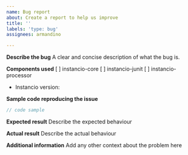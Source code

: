 ```yaml
---
name: Bug report
about: Create a report to help us improve
title: ''
labels: 'type: bug'
assignees: armandino

---
```


**Describe the bug**
A clear and concise description of what the bug is.

**Components used**
[ ] instancio-core
[ ] instancio-junit
[ ] instancio-processor

 - Instancio version:

**Sample code reproducing the issue**
```java
// code sample
```

**Expected result**
Describe the expected behaviour

**Actual result**
Describe the actual behaviour

**Additional information**
Add any other context about the problem here
